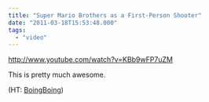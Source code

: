 ```yaml
---
title: "Super Mario Brothers as a First-Person Shooter"
date: "2011-03-18T15:53:48.000"
tags: 
  - "video"
---
```


http://www.youtube.com/watch?v=KBb9wFP7uZM

This is pretty much awesome.

(HT: [BoingBoing](http://www.boingboing.net/2011/03/18/super-mario-as-a-fir.html))
